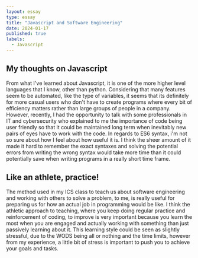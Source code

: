 ```yaml
---
layout: essay
type: essay
title: "Javascript and Software Engineering"
date: 2024-01-17
published: true
labels:
  - Javascript
---
```


## My thoughts on Javascript

From what I've learned about Javascript, it is one of the more higher level languages that I know, other than python. Considering that many features seem to be automated, like the type of variables, it seems that its definitely for more casual users who don't have to create programs where every bit of efficiency matters rather than large groups of people in a company. However, recently, I had the opportunity to talk with some professionals in IT and cybersecurity who explained to me the importance of code being user friendly so that it could be maintained long term when inevitably new pairs of eyes have to work with the code. In regards to ES6 syntax, i'm not so sure about how I feel about how useful it is. I think the sheer amount of it made it hard to remember the exact syntaxes and solving the potential errors from writing the wrong syntax would take more time than it could potentially save when writing programs in a really short time frame.

## Like an athlete, practice!

The method used in my ICS class to teach us about software engineering and working with others to solve a problem, to me, is really useful for preparing us for how an actual job in programming would be like. I think the athletic approach to teaching, where you keep doing regular practice and reinforcement of coding, to improve is very important because you learn the most when you are engaged and actually working with something than just passively learning about it. This learning style could be seen as slightly stressful, due to the WODS being all or nothing and the time limits, however from my experience, a little bit of stress is important to push you to achieve your goals and tasks. 
